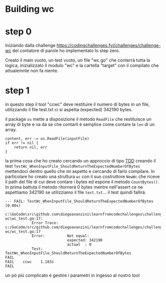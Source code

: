# Building wc
# step 0

Iniziando dalla  challenge https://codingchallenges.fyi/challenges/challenge-wc del contatore di parole ho implementato lo step zero.

Creato il main vuoto, un test vuoto, un file "wc.go" che conterrá tutta la logica, inizializzato il modulo "wc" e la cartella "target" con il compilato che attualemnte non fa niente.

# step 1

in questo step il tool "ccwc" deve restituire il numero di bytes in un file, utilizzando il file test.txt ci si aspetta (expected) 342190 bytes. 

il package `os` mette a disposizione il metodo `ReadFile` che restituisce un array di byte e va da se che contarli é semplice come contare la `len` di un array.

```golang
content, err := os.ReadFile(inputFile)
if err != nil {
    return nil, err
}
```
la prima cosa che ho creato cercando un approccio di tipo [TDD](https://it.wikipedia.org/wiki/Test_driven_development) creando il test `TestWc_WhenInputFile_ShouldReturnTheExpectedNumberOfBytes` mettendoci dentro quello che mi aspetto e cercando di farlo compilare. In particolare ho creato una struttura `wc` con il suo costruttore `NewWc` che riceve il path del file di cui deve contare i bytes ed espone il metodo `CountBytes()`. In prima battuta il metodo ritornerá 0 bytes mentre nell'assert ce ne aspettiamo 342190 se utilizziamo il file `test.txt`... il test quindi fallirá.
```
--- FAIL: TestWc_WhenInputFile_ShouldReturnTheExpectedNumberOfBytes (0.00s)
    c:\GoCode\src\github.com\diegoavanzini\learnfromcodechallenges\challenge-wc\wc_test.go:17: 
        	Error Trace:	c:/GoCode/src/github.com/diegoavanzini/learnfromcodechallenges/challenge-wc/wc_test.go:17
        	Error:      	Not equal: 
        	            	expected: 342190
        	            	actual  : 0
        	Test:       	TestWc_WhenInputFile_ShouldReturnTheExpectedNumberOfBytes
FAIL
FAIL	ccwc	1.183s
FAIL
```


un pó piú complicato é gestire i parametri in ingesso al nostro tool